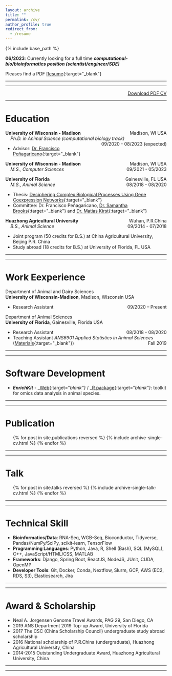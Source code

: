 ```yaml
---
layout: archive
title: ""
permalink: /cv/
author_profile: true
redirect_from:
  - /resume
---
```


{% include base_path %}

**06/2023**: Currently looking for a full time ***computational-bio/bioinformatics position (scientist/engineer/SDE)***<br>

Pleases find a PDF [Resume](https://liheliu95.me/cv_texpad/Resume_Lihe_Liu.pdf){:target="_blank"}

---
---

<span style="float:right;"><a href="https://liheliu95.me/cv_texpad/CV_Lihe_Liu.pdf" target="_blank">Download 
PDF CV </a></span><br>

---

Education 
======

**University of Wisconsin - Madison** <span style="float:right;">Madison, WI USA</span><br>
&nbsp;&nbsp;&nbsp;&nbsp;_Ph.D. in Animal Science (computational biology track)_ <span style="float:right;">09/2020 - 08/2023 (expected) </span><br>
- Advisor: [Dr. Francisco Peñagaricano](https://andysci.wisc.edu/directory/francisco-penagaricano/){:target="_blank"}


**University of Wisconsin - Madison** <span style="float:right;">Madison, WI USA</span><br>
&nbsp;&nbsp;&nbsp;&nbsp;_M.S., Computer Sciences_ <span style="float:right;">09/2021 - 05/2023 </span><br>


**University of Florida** <span style="float:right;">Gainesville, FL USA</span><br>
&nbsp;&nbsp;&nbsp;&nbsp;_M.S., Animal Science_ <span style="float:right;">08/2018 - 08/2020</span><br>

- Thesis: [Deciphering Complex Biological Processes Using Gene Coexpression Networks](https://ufdcimages.uflib.ufl.edu/UF/E0/05/69/10/00001/Liu_L.pdf){:target="_blank"}
- Committee: Dr. Francisco Peñagaricano, [Dr. Samantha Brooks](https://animal.ifas.ufl.edu/people/samantha-brooks/){:target="_blank"} and [Dr. Matias Kirst](https://ffgs.ifas.ufl.edu/faculty/kirst-matias/){:target="_blank"}


**Huazhong Agricultural University** <span style="float:right;">Wuhan, P.R.China</span><br>
&nbsp;&nbsp;&nbsp;&nbsp;_B.S., Animal Science_<span style="float:right;">09/2014 - 07/2018</span><br>

- Joint program (50 credits for B.S.) at China Agricultural University, Beijing P.R. China
- Study abroad (18 credits for B.S.) at University of Florida, FL USA

---
---

Work Eexperience
======

Department of Animal and Dairy Sciences<br>
**University of Wisconsin-Madison**, Madison, Wisconsin USA<br>
<!-- [Dr. Francisco Peñagaricano lab](http://fpenagaricano-lab.org/)<br> -->

- Research Assistant <span style="float:right;"> 09/2020 – Present</span><br>

Department of Animal Sciences<br>
**University of Florida**, Gainesville, Florida USA<br>

- Research Assistant<span style="float:right;"> 08/2018 - 08/2020 </span><br>
- Teaching Assistant <em>ANS6901 Applied Statistics in Animal Sciences</em> ([Materials](https://github.com/liulihe954/ANS6905_ANS_Stats_2019){:target="_blank"})<span style="float:right;"> Fall 2019 </span><br>

---
---


Software Development
======

- **_EnrichKit_** - _[Web](https://github.com/liulihe954/EnrichKitWeb){:target="_blank"}_ / _[R package](https://github.com/liulihe954/EnrichKit){:target="_blank"}_: toolkit for omics data analysis in animal species.
<!-- performs an over-representation analysis of biological pathways (gene sets) given two gene lists (significant genes and total genes) using Fisher’s exact test. -->

---
---

Publication
======

  <ul>{% for post in site.publications reversed %}
    {% include archive-single-cv.html %}
  {% endfor %}</ul>
  
---
---

Talk
======
  <ul>{% for post in site.talks reversed %}
    {% include archive-single-talk-cv.html %}
  {% endfor %}</ul>
  
<!-- Teaching
======
  <ul>{% for post in site.teaching %}
    {% include archive-single-cv.html %}
  {% endfor %}</ul> -->

---
---

Technical Skill
======

- **Bioinformatics/Data**: RNA-Seq, WGB-Seq, Bioconductor, Tidyverse, Pandas/NumPy/SciPy, scikit-learn, TensorFlow<br>
- **Programming Languages**: Python, Java, R, Shell (Bash), SQL (MySQL), C++, JavaScript/HTML/CSS, MATLAB<br>
- **Frameworks**: Django, Spring Boot, ReactJS, NodeJS, JUnit, CUDA, OpenMP<br>
- **Developer Tools**: Git, Docker, Conda, Nextflow, Slurm, GCP, AWS (EC2, RDS, S3), Elasticsearch, Jira

---
---

Award & Scholarship
======

- Neal A. Jorgensen Genome Travel Awards, PAG 29, San Diego, CA
- 2019 ANS Department 2019 Top-up Award, University of Florida
- 2017 The CSC (China Scholarship Council) undergraduate study abroad scholarship
- 2016 National scholarship of P.R.China (undergraduate), Huazhong Agricultural University, China
- 2014-2015 Outstanding Undergraduate Award, Huazhong Agricultural University, China

---
---